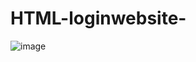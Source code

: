 # HTML-loginwebsite-

![image](https://user-images.githubusercontent.com/81908427/138750250-ab687f2d-4585-4fd1-93af-2689830f576e.png)

